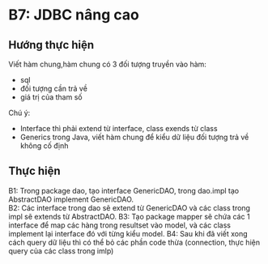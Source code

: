 # B7: JDBC nâng cao

## Hướng thực hiện 

Viết hàm  chung,hàm chung có 3 đối tượng truyền vào hàm:

- sql
- đối tượng cần trả về
- giá trị của tham số

Chú ý: 
- Interface thì phải extend từ interface, class exends từ class
- Generics trong Java, viết hàm chung để kiểu dữ liệu đối tượng trả về không cố định

## Thực hiện

B1: Trong package dao, tạo interface GenericDAO, trong dao.impl
tạo AbstractDAO implement GenericDAO. \
B2: Các interface trong dao sẽ extend từ GenericDAO và các class trong impl sẽ extends 
từ AbstractDAO.
B3: Tạo package mapper sẽ chứa các 1 interface để map các hàng trong resultset vào model, và
các class implement lại interface đó với từng kiểu model.
B4: Sau khi đã viết xong cách query dữ liệu thì có thể bỏ các phần code thừa (connection, thực hiện query của các class trong imlp)